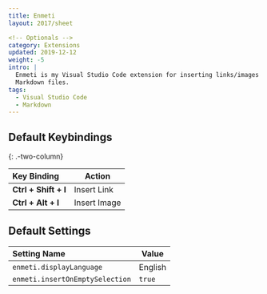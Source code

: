 ```yaml
---
title: Enmeti
layout: 2017/sheet

<!-- Optionals -->
category: Extensions
updated: 2019-12-12
weight: -5
intro: |
  Enmeti is my Visual Studio Code extension for inserting links/images into
  Markdown files.
tags:
  - Visual Studio Code
  - Markdown
---
```


## Default Keybindings
{: .-two-column}

| Key Binding          | Action       |
|:---------------------|--------------|
| **Ctrl + Shift + I** | Insert Link  |
| **Ctrl + Alt + I**   | Insert Image |

## Default Settings

| Setting Name                    | Value   |
|:--------------------------------|---------|
| `enmeti.displayLanguage`        | English |
| `enmeti.insertOnEmptySelection` | `true`  |
